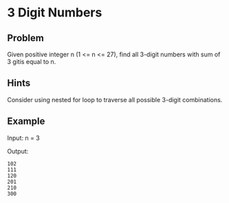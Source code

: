 # 3 Digit Numbers

## Problem

Given positive integer n (1 <= n <= 27), find all 3-digit numbers with sum of 3 gitis equal to n.

## Hints

Consider using nested for loop to traverse all possible 3-digit combinations.

## Example

Input: n = 3

Output:
```
102
111
120
201
210
300
```
